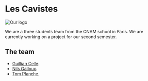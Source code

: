 # Les Cavistes

<img src="../assets/logo.pg" alt="Our logo"/>

We are a three students team from the CNAM school in Paris. We are currently working on a project for our second semester.

## The team

- [Guillian Celle](https://github.com/Glacoon).
- [Nils Galloux](https://github.com/ninouGx).
- [Tom Planche](https://github.com/tomPlanche).
